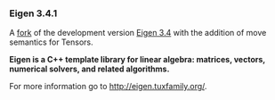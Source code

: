 ### Eigen 3.4.1
A [fork](https://github.com/ViktorC/eigen-git-mirror/tree/3.4.1) of the development version [Eigen 3.4](https://github.com/eigenteam/eigen-git-mirror/tree/917060c364181f33a735dc023818d5a54f60e54c) with the addition of move semantics for Tensors.

**Eigen is a C++ template library for linear algebra: matrices, vectors, numerical solvers, and related algorithms.**

For more information go to http://eigen.tuxfamily.org/.
